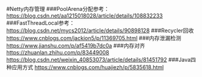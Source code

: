 #Netty内存管理 
###PoolArena分配参考： 
https://blog.csdn.net/aa1215018028/article/details/108832233
###FastThreadLocal参考：
https://blog.csdn.net/mycs2012/article/details/90898128
###Recycler回收
https://www.cnblogs.com/jackion5/p/11369705.html
###内存泄漏检测
https://www.jianshu.com/p/af5419b7dc0a
###内存对齐
https://zhuanlan.zhihu.com/p/83449008
https://blog.csdn.net/weixin_40853073/article/details/81451792
###Java四种应用方式
https://www.cnblogs.com/huajiezh/p/5835618.html